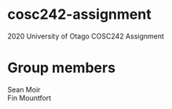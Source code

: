 # cosc242-assignment
2020 University of Otago COSC242 Assignment


# Group members
Sean Moir
<br>
Fin Mountfort
